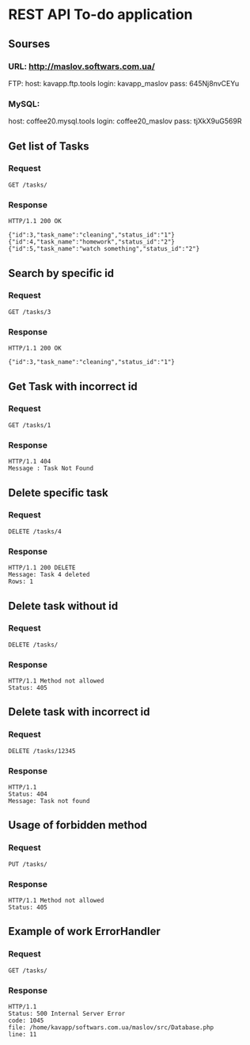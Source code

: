 
# REST API To-do application
## Sourses

### URL: http://maslov.softwars.com.ua/

FTP: 
host: kavapp.ftp.tools
login: kavapp_maslov
pass: 645Nj8nvCEYu

### MySQL: 
host: coffee20.mysql.tools 
login: coffee20_maslov
pass: tjXkX9uG569R

## Get list of Tasks

### Request

`GET /tasks/`

### Response

    HTTP/1.1 200 OK
    
    {"id":3,"task_name":"cleaning","status_id":"1"}
    {"id":4,"task_name":"homework","status_id":"2"}
    {"id":5,"task_name":"watch something","status_id":"2"}
    
## Search by specific id 

### Request

`GET /tasks/3`

### Response

    HTTP/1.1 200 OK

    {"id":3,"task_name":"cleaning","status_id":"1"}

## Get Task with incorrect id 

### Request

`GET /tasks/1`

### Response

    HTTP/1.1 404
    Message : Task Not Found 
    
## Delete specific task  

### Request

`DELETE /tasks/4`

### Response

    HTTP/1.1 200 DELETE
    Message: Task 4 deleted
    Rows: 1

## Delete task without id   

### Request

`DELETE /tasks/`

### Response

    HTTP/1.1 Method not allowed
    Status: 405 
    
## Delete task with incorrect id   

### Request

`DELETE /tasks/12345`

### Response

    HTTP/1.1
    Status: 404 
    Message: Task not found 
    
## Usage of forbidden method    

### Request

`PUT /tasks/`

### Response

    HTTP/1.1 Method not allowed
    Status: 405 
      
 ## Example of work ErrorHandler  

### Request

`GET /tasks/`

### Response

    HTTP/1.1
    Status: 500 Internal Server Error
    code: 1045
    file: /home/kavapp/softwars.com.ua/maslov/src/Database.php
    line: 11
   
